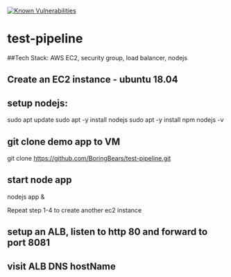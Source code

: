 <a href="https://snyk.io/test/github/BoringBears/test-pipeline?targetFile=package.json"><img src="https://snyk.io/test/github/BoringBears/test-pipeline/badge.svg?targetFile=package.json" alt="Known Vulnerabilities" data-canonical-src="https://snyk.io/test/github/BoringBears/test-pipeline?targetFile=package.json" style="max-width:100%;"></a>

# test-pipeline
##Tech Stack:
AWS EC2, security group, load balancer, nodejs

## Create an EC2 instance - ubuntu 18.04

## setup nodejs:
sudo apt update
sudo apt -y install nodejs
sudo apt -y install npm
nodejs -v

## git clone demo app to VM
git clone https://github.com/BoringBears/test-pipeline.git

## start node app
nodejs app &

Repeat step 1-4 to create another ec2 instance

## setup an ALB, listen to http 80 and forward to port 8081

## visit ALB DNS hostName
